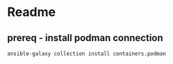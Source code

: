 # Readme

## prereq - install podman connection

```ansible-galaxy collection install containers.podman```

